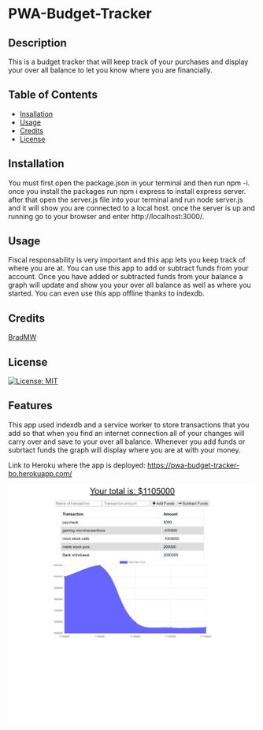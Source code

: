 # PWA-Budget-Tracker

 ## Description
  This is a budget tracker that will keep track of your purchases and display your over all balance to let you know where you are financially.

 ## Table of Contents
  - [Insallation](#installation)
  - [Usage](#usage)
  - [Credits](#credits)
  - [License](#license)

 ## Installation
  You must first open the package.json in your terminal and then run npm -i. once you install the packages run npm i express to install express server. after that open the server.js file into your terminal and run node server.js and it will show you are connected to a local host. once the server is up and running go to your browser and enter http://localhost:3000/. 

 ## Usage
  Fiscal responsability is very important and this app lets you keep track of where you are at. You can use this app to add or subtract funds from your account. Once you have added or subtracted funds from your balance a graph will update and show you your over all balance as well as where you started. You can even use this app offline thanks to indexdb.

 ## Credits
  [BradMW](https://github.com/BradMW)

 ## License
  [![License: MIT](https://img.shields.io/badge/License-MIT-yellow.svg)](https://opensource.org/licenses/MIT)

 ## Features
  This app used indexdb and a service worker to store transactions that you add so that when you find an internet connection all of your changes will carry over and save to your over all balance. Whenever you add funds or subrtact funds the graph will display where you are at with your money.

  Link to Heroku where the app is deployed: https://pwa-budget-tracker-bo.herokuapp.com/


![Homework-19 PWA Budget Tracker home page](pwa-budget.png)
